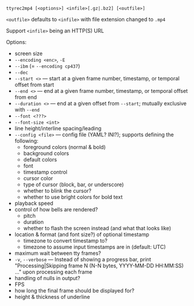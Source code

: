     ttyrec2mp4 [<options>] <infile>[.gz|.bz2] [<outfile>]

`<outfile>` defaults to `<infile>` with file extension changed to `.mp4`

Support `<infile>` being an HTTP(S) URL

Options:

- screen size
- `--encoding <enc>`, `-E`
- `--ibm` (= `--encoding cp437`)
- `--dec`
- `--start <>` — start at a given frame number, timestamp, or temporal offset
  from start
- `--end <>` — end at a given frame number, timestamp, or temporal offset from
  end
- `--duration <>` — end at a given offset from `--start`; mutually exclusive
  with `--end`
- `--font <???>`
- `--font-size <int>`
- line height/interline spacing/leading
- `--config <file>` — config file (YAML? INI?); supports defining the
  following:
    - foreground colors (normal & bold)
    - background colors
    - default colors
    - font
    - timestamp control
    - cursor color
    - type of cursor (block, bar, or underscore)
    - whether to blink the cursor?
    - whether to use bright colors for bold text
- playback speed
- control of how bells are rendered?
    - pitch
    - duration
    - whether to flash the screen instead (and what that looks like)
- location & format (and font size?) of optional timestamp
    - timezone to convert timestamp to?
    - timezone to assume input timestamps are in (default: UTC)
- maximum wait between tty frames?
- `-v`, `--verbose` — Instead of showing a progress bar, print
  "Processing|Skipping frame N (N-N bytes, YYYY-MM-DD HH:MM:SS) ..." upon
  processing each frame
- handling of nulls in output?
- FPS
- how long the final frame should be displayed for?
- height & thickness of underline
